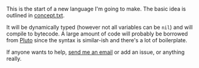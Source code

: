 This is the start of a new language I'm going to make. The basic idea is outlined in [concept.txt](concept.txt).

It will be dynamically typed (however not all variables can be `nil`) and will compile to bytecode. A large amount
of code will probably be borrowed from [Pluto](https://github.com/pluto-language/pluto) since the syntax is similar-ish
and there's a lot of boilerplate.

If anyone wants to help, [send me an email](mailto:me@zacgarby.co.uk) or add an issue, or anything really.